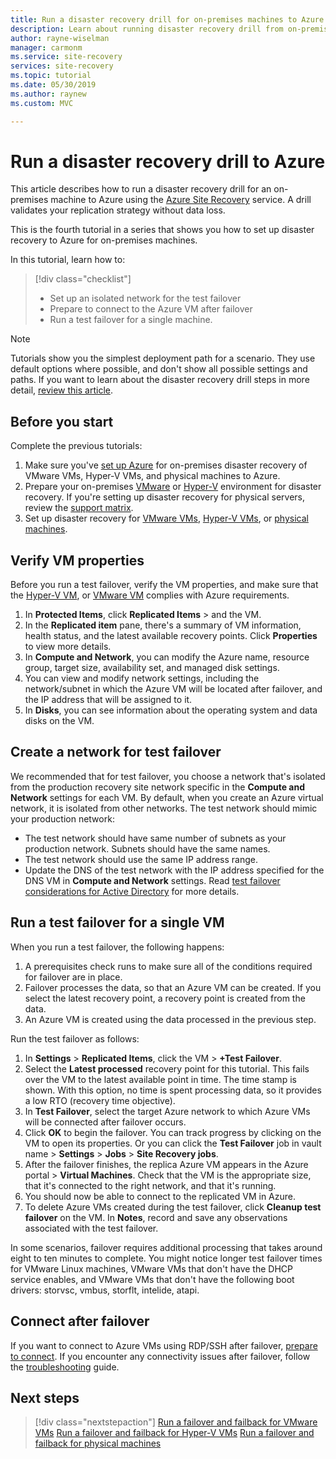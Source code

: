 ```yaml
---
title: Run a disaster recovery drill for on-premises machines to Azure with Azure Site Recovery | Microsoft Docs
description: Learn about running disaster recovery drill from on-premises to Azure, with Azure Site Recovery
author: rayne-wiselman
manager: carmonm
ms.service: site-recovery
services: site-recovery
ms.topic: tutorial
ms.date: 05/30/2019
ms.author: raynew
ms.custom: MVC

---
```

# Run a disaster recovery drill to Azure

This article describes how to run a disaster recovery drill for an on-premises machine to Azure using the [Azure Site Recovery](site-recovery-overview.md) service. A drill validates your replication strategy without data loss.


This is the fourth tutorial in a series that shows you how to set up disaster recovery to Azure for on-premises machines.

In this tutorial, learn how to:

> [!div class="checklist"]
> * Set up an isolated network for the test failover
> * Prepare to connect to the Azure VM after failover
> * Run a test failover for a single machine.

> [!NOTE]
> Tutorials show you the simplest deployment path for a scenario. They use default options where possible, and don't show all possible settings and paths. If you want to learn about the disaster recovery drill steps in more detail, [review this article](site-recovery-test-failover-to-azure.md).

## Before you start

Complete the previous tutorials:

1. Make sure you've [set up Azure](tutorial-prepare-azure.md) for on-premises disaster recovery of VMware VMs, Hyper-V VMs, and physical machines to Azure.
2. Prepare your on-premises [VMware](vmware-azure-tutorial-prepare-on-premises.md) or [Hyper-V](hyper-v-prepare-on-premises-tutorial.md) environment for disaster recovery. If you're setting up disaster recovery for physical servers, review the [support matrix](vmware-physical-secondary-support-matrix.md).
3. Set up disaster recovery for [VMware VMs](vmware-azure-tutorial.md), [Hyper-V VMs](hyper-v-azure-tutorial.md), or [physical machines](physical-azure-disaster-recovery.md).
 

## Verify VM properties

Before you run a test failover, verify the VM properties, and make sure that the [Hyper-V VM](hyper-v-azure-support-matrix.md#replicated-vms), or [VMware VM](vmware-physical-azure-support-matrix.md#replicated-machines) complies with Azure requirements.

1. In **Protected Items**, click **Replicated Items** > and the VM.
2. In the **Replicated item** pane, there's a summary of VM information, health status, and the
   latest available recovery points. Click **Properties** to view more details.
3. In **Compute and Network**, you can modify the Azure name, resource group, target size, availability set, and managed disk settings.
4. You can view and modify network settings, including the network/subnet in which the Azure VM
   will be located after failover, and the IP address that will be assigned to it.
5. In **Disks**, you can see information about the operating system and data disks on the VM.

## Create a network for test failover

We recommended that for test failover, you choose a network that's isolated from the production recovery site network specific in the  **Compute and Network** settings for each VM. By default, when you create an Azure virtual network, it is isolated from other networks. The test network should mimic your production network:

- The test network should have same number of subnets as your production network. Subnets should have the same names.
- The test network should use the same IP address range.
- Update the DNS of the test network with the IP address specified for the DNS VM in **Compute and Network** settings. Read [test failover considerations for Active Directory](site-recovery-active-directory.md#test-failover-considerations) for more details.

## Run a test failover for a single VM

When you run a test failover, the following happens:

1. A prerequisites check runs to make sure all of the conditions required for failover are in
   place.
2. Failover processes the data, so that an Azure VM can be created. If you select the latest recovery
   point, a recovery point is created from the data.
3. An Azure VM is created using the data processed in the previous step.

Run the test failover as follows:

1. In **Settings** > **Replicated Items**, click the VM > **+Test Failover**.
2. Select the **Latest processed** recovery point for this tutorial. This fails over the VM to the latest available point in time. The time stamp is shown. With this option, no time is spent processing data, so it provides a low RTO (recovery time objective).
3. In **Test Failover**, select the target Azure network to which Azure VMs will be connected after
   failover occurs.
4. Click **OK** to begin the failover. You can track progress by clicking on the VM to open its
   properties. Or you can click the **Test Failover** job in vault name > **Settings** > **Jobs** >
   **Site Recovery jobs**.
5. After the failover finishes, the replica Azure VM appears in the Azure portal > **Virtual
   Machines**. Check that the VM is the appropriate size, that it's connected to the right network,
   and that it's running.
6. You should now be able to connect to the replicated VM in Azure.
7. To delete Azure VMs created during the test failover, click **Cleanup test failover** on the
  VM. In **Notes**, record and save any observations associated with the test failover.

In some scenarios, failover requires additional processing that takes around eight to ten minutes
to complete. You might notice longer test failover times for VMware Linux machines, VMware VMs that
don't have the DHCP service enables, and VMware VMs that don't have the following boot drivers:
storvsc, vmbus, storflt, intelide, atapi.

## Connect after failover

If you want to connect to Azure VMs using RDP/SSH after failover, [prepare to connect](site-recovery-test-failover-to-azure.md#prepare-to-connect-to-azure-vms-after-failover). If you encounter any connectivity issues after failover, follow the [troubleshooting](site-recovery-failover-to-azure-troubleshoot.md) guide.

## Next steps

> [!div class="nextstepaction"]
> [Run a failover and failback for VMware VMs](vmware-azure-tutorial-failover-failback.md)
> [Run a failover and failback for Hyper-V VMs](hyper-v-azure-failover-failback-tutorial.md)
> [Run a failover and failback for physical machines](physical-to-azure-failover-failback.md)

